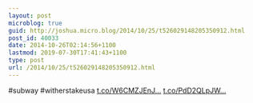 ```yaml
---
layout: post
microblog: true
guid: http://joshua.micro.blog/2014/10/25/t526029148205350912.html
post_id: 40033
date: 2014-10-26T02:14:56+1100
lastmod: 2019-07-30T17:41:43+1100
type: post
url: /2014/10/25/t526029148205350912.html
---
```

#subway #witherstakeusa [t.co/W6CMZJEnJ...](http://t.co/W6CMZJEnJi) [t.co/PdD2QLpJW...](http://t.co/PdD2QLpJWe)
